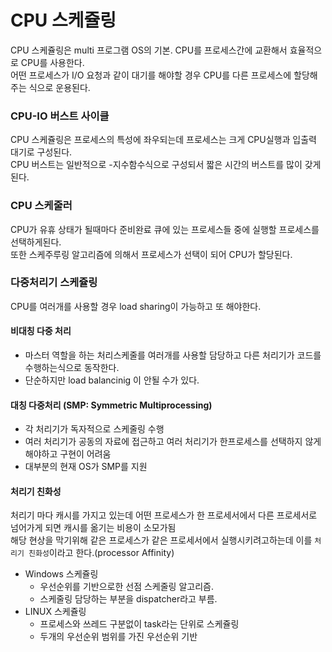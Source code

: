 # CPU 스케쥴링

CPU 스케쥴링은 multi 프로그램 OS의 기본. CPU를 프로세스간에 교환해서 효율적으로 CPU를 사용한다.  \
어떤 프로세스가 I/O 요청과 같이 대기를 해야할 경우 CPU를 다른 프로세스에 할당해주는 식으로 운용된다.

### CPU-IO 버스트 사이클

CPU 스케쥴링은 프로세스의 특성에 좌우되는데 프로세스는 크게 CPU실행과 입출력 대기로 구성된다.   \
CPU 버스트는 일반적으로 -지수함수식으로 구성되서 짧은 시간의 버스트를 많이 갖게 된다.

### CPU 스케줄러

CPU가 유휴 상태가 될때마다 준비완료 큐에 있는 프로세스들 중에 실행할 프로세스를 선택하게된다.  \
또한 스케주루링 알고리즘에 의해서 프로세스가 선택이 되어 CPU가 할당된다.

### 다중처리기 스케쥴링

CPU를 여러개를 사용할 경우 load sharing이 가능하고 또 해야한다.
#### 비대칭 다중 처리
* 마스터 역할을 하는 처리스케줄를 여러개를 사용할  담당하고 다른 처리기가 코드를 수행하는식으로 동작한다.
* 단순하지만 load balancinig 이 안될 수가 있다.
#### 대칭 다중처리 (SMP: Symmetric Multiprocessing)
* 각 처리기가 독자적으로 스케줄링 수행
* 여러 처리기가 공동의 자료에 접근하고 여러 처리기가 한프로세스를 선택하지 않게 해야하고 구현이 어려움
* 대부분의 현재 OS가 SMP를 지원
#### 처리기 친화성
처리기 마다 캐시를 가지고 있는데 어떤 프로세스가 한 프로세서에서 다른 프로세서로 넘어가게 되면 캐시를 옮기는 비용이 소모가됨  \
해당 현상을 막기위해 같은 프로세스가 같은 프로세서에서 실행시키려고하는데 이를 ``처리기 친화성``이라고 한다.(processor Affinity)

* Windows 스케쥴링
    * 우선순위를 기반으로한 선점 스케줄링 알고리즘.
    * 스케줄링 담당하는 부분을 dispatcher라고 부름.
* LINUX 스케쥴링
    * 프로세스와 쓰레드 구분없이 task라는 단위로 스케쥴링
    * 두개의 우선순위 범위를 가진 우선순위 기반